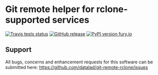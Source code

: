 # Git remote helper for rclone-supported services

[![Travis tests status](https://secure.travis-ci.org/datalad/git-remote-rclone.png?branch=master)](https://travis-ci.org/datalad/git-remote-rclone) [![GitHub release](https://img.shields.io/github/release/datalad/git-remote-rclone.svg)](https://GitHub.com/datalad/git-remote-rclone/releases/) [![PyPI version fury.io](https://badge.fury.io/py/git-remote-rclone.svg)](https://pypi.python.org/pypi/git-remote-rclone)

## Support

All bugs, concerns and enhancement requests for this software can be submitted here:
https://github.com/datalad/git-remote-rclone/issues
